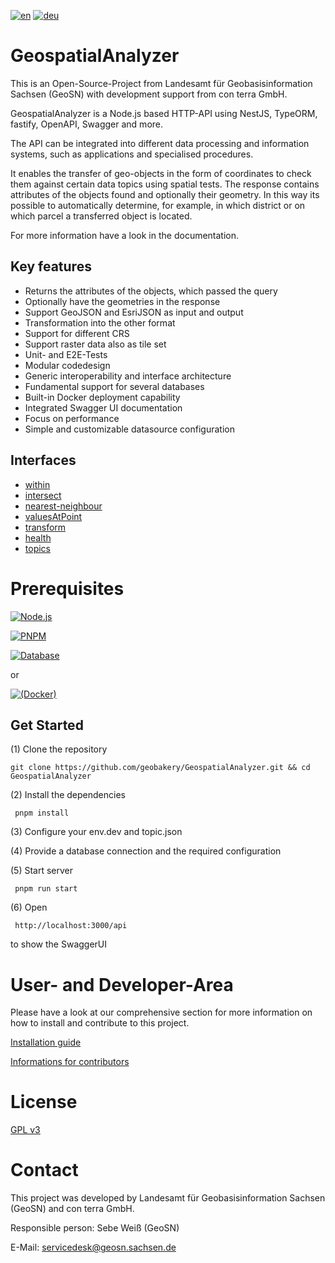 [![en](https://img.shields.io/badge/lang-en-red.svg)](./README.md)
[![deu](https://img.shields.io/badge/lang-deu-green.svg)](./README.de.md)


# GeospatialAnalyzer

This is an Open-Source-Project from Landesamt für Geobasisinformation Sachsen (GeoSN) with development support from con terra GmbH.

GeospatialAnalyzer is a Node.js based HTTP-API using NestJS, TypeORM, fastify, OpenAPI, Swagger and more.

The API can be integrated into different data processing and information systems, such as applications and specialised procedures.

It enables the transfer of geo-objects in the form of coordinates to check them against certain data topics using spatial tests.
The response contains attributes of the objects found and optionally their geometry. In this way its possible to automatically determine, for example, in which district or on which parcel a transferred object is located.

For more information have a look in the documentation.



## Key features

- Returns the attributes of the objects, which passed the query
- Optionally have the geometries in the response
- Support GeoJSON and EsriJSON as input and output 
- Transformation into the other format
- Support for different CRS
- Support raster data also as tile set
- Unit- and E2E-Tests
- Modular codedesign
- Generic interoperability and interface architecture
- Fundamental support for several databases
- Built-in Docker deployment capability
- Integrated Swagger UI documentation
- Focus on performance
- Simple and customizable datasource configuration


## Interfaces

- [within](documentation/within.md)
- [intersect](documentation/intersect.md)
- [nearest-neighbour](documentation/neighbour.md)
- [valuesAtPoint](documentation/valuesAtPoint.md)
- [transform](documentation/transform.md)
- [health](documentation/health.md)
- [topics](documentation/topics.md)

# Prerequisites
[![Node.js](https://img.shields.io/badge/nodejs-_version%20%3E=%2016-red)](https://nodejs.org/en/download/package-manager)

[![PNPM](https://img.shields.io/badge/pnpm-%234a4a4a.svg?style=for-the-badge&logo=pnpm&logoColor=f69220)](https://pnpm.io/installation)

[![Database](https://img.shields.io/badge/Database-%23000000.svg?style=for-the-badge&logoColor=white)](./README.development.md#database)

or

[![(Docker)](https://img.shields.io/badge/docker-%230db7ed.svg?style=for-the-badge&logo=docker&logoColor=white)](https://docs.docker.com/get-docker/)

## Get Started

(1) Clone the repository 
```
git clone https://github.com/geobakery/GeospatialAnalyzer.git && cd GeospatialAnalyzer
```

(2) Install the dependencies
```
 pnpm install
 ```

(3) Configure your env.dev and topic.json 

(4) Provide a database connection and the required configuration

(5) Start server
```
 pnpm run start
 ```

(6) Open 
```
 http://localhost:3000/api
 ```
to show the SwaggerUI

# User- and Developer-Area

Please have a look at our comprehensive section for more information on how to install and contribute to this project.

[Installation guide](./README.development.md#prerequisites)

[Informations for contributors](./README.development.md#contribution)

# License

[GPL v3](./LICENSE)

# Contact

This project was developed by Landesamt für Geobasisinformation Sachsen (GeoSN) and con terra GmbH.

Responsible person: Sebe Weiß (GeoSN)

E-Mail: servicedesk@geosn.sachsen.de
